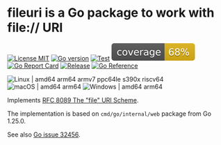 # fileuri is a Go package to work with file:// URI

[![License MIT](https://img.shields.io/badge/license-MIT-royalblue.svg)](LICENSE)
[![Go version](https://img.shields.io/github/go-mod/go-version/powerman/fileuri?color=blue)](https://go.dev/)
[![Test](https://img.shields.io/github/actions/workflow/status/powerman/fileuri/test.yml?label=test)](https://github.com/powerman/fileuri/actions/workflows/test.yml)
[![Coverage Status](https://raw.githubusercontent.com/powerman/fileuri/gh-badges/coverage.svg)](https://github.com/powerman/fileuri/actions/workflows/test.yml)
[![Go Report Card](https://goreportcard.com/badge/github.com/powerman/fileuri)](https://goreportcard.com/report/github.com/powerman/fileuri)
[![Release](https://img.shields.io/github/v/release/powerman/fileuri?color=blue)](https://github.com/powerman/fileuri/releases/latest)
[![Go Reference](https://pkg.go.dev/badge/github.com/powerman/fileuri.svg)](https://pkg.go.dev/github.com/powerman/fileuri)

![Linux | amd64 arm64 armv7 ppc64le s390x riscv64](https://img.shields.io/badge/Linux-amd64%20arm64%20armv7%20ppc64le%20s390x%20riscv64-royalblue)
![macOS | amd64 arm64](https://img.shields.io/badge/macOS-amd64%20arm64-royalblue)
![Windows | amd64 arm64](https://img.shields.io/badge/Windows-amd64%20arm64-royalblue)

Implements [RFC 8089 The "file" URI Scheme](https://datatracker.ietf.org/doc/html/rfc8089).

The implementation is based on `cmd/go/internal/web` package from Go 1.25.0.

See also [Go issue 32456](https://github.com/golang/go/issues/32456).
